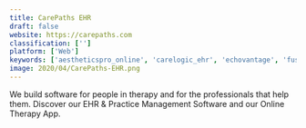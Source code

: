 ```yaml
---
title: CarePaths EHR
draft: false 
website: https://carepaths.com
classification: ['']
platform: ['Web']
keywords: ['aestheticspro_online', 'carelogic_ehr', 'echovantage', 'fusion', 'hummingbird', 'icanotes', 'kareo', 'mwtherapy', 'medbillit', 'medicsdocassistant', 'my_clients_plus', 'simplepractice', 'theranest', 'therapynotes', 'valant', 'drchrono']
image: 2020/04/CarePaths-EHR.png
---
```

We build software for people in therapy and for the professionals that help them. Discover our EHR & Practice Management Software and our Online Therapy App.